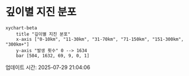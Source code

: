 # 깊이별 지진 분포

```mermaid
xychart-beta
    title "깊이별 지진 분포"
    x-axis ["0-10km", "11-30km", "31-70km", "71-150km", "151-300km", "300km+"]
    y-axis "발생 횟수" 0 --> 1634
    bar [504, 1632, 69, 9, 0, 1]
```

업데이트 시간: 2025-07-29 21:04:06
